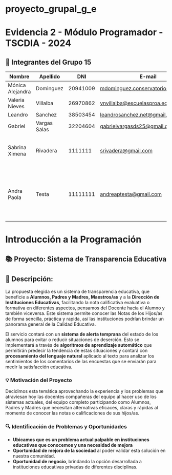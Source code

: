 # proyecto_grupal_g_e

# Evidencia 2 - Módulo Programador - TSCDIA - 2024


## 👥 Integrantes del Grupo 15

| Nombre | Apellido | DNI | E-mail            | Link | Actividad   |
|--------|----------|-----|-------------------|------|-------------|
| Mónica Alejandra| Dominguez | 20941009 | mdominguez.conservatorio@gmail.com | https://github.com/Mdominguez1969 | Ética. |
| Valeria Nieves | Villalba | 26970862 | vnvillalba@escuelasproa.edu.ar | https://github.com/Nieves862  | Base de datos. |
| Leandro | Sanchez | 38503454 | leandrosanchez.net@gmail.com | https://github.com/LeandroSanchez94 | Pseudocodigo. |
| Gabriel | Vargas Salas | 32204604 | gabrielvargasds25@gmail.com | https://github.com/GabrielVargasds | Descripción y Equipo. |
| Sabrina Ximena | Rivadera | 1111111 | srivadera@gmail.com| https://github.com/SabriRivadera |Todavía no logramos reunirnos para esta evidencia.  |
| Andra Paola | Testa | 11111111 | andreaptesta@gmail.com | https://github.com/PaoTes | Se suma al equipo el semestre siguiente por tener equivalencias aprobadas para este. |


# Introducción a la Programación

## 📚 Proyecto: Sistema de Transparencia Educativa

## 📝 Descripción:

La propuesta elegida es un sistema de transparencia educativa, que beneficie a **Alumnos, Padres y Madres, Maestros/as** y a la **Dirección de Instituciones Educativas**, facilitando la nota calificativa evaluativa o formativa en diferentes aspectos, pensamos del Docente hacia el Alumno y también viceversa. Este sistema permite conocer las Notas de los Hijos/as de forma sencilla, práctica y rapida, así las instituciones podrían brindar un panorama general de la Calidad Educativa.

El servicio contará con un **sistema de alerta temprana** del estado de los alumnos para evitar o reducir situaciones de deserción. Esto se implementará a través de **algoritmos de aprendizaje automático** que permitirán predecir la tendencia de estas situaciones y contará con **procesamiento del lenguaje natural** aplicado al texto para analizar los sentimientos de los comentarios de las encuestas que se enviarán para medir la satisfacción educativa.

### 💡 Motivación del Proyecto

Decidimos esta temática aprovechando la experiencia y los problemas que atraviesan hoy las docentes compañeras del equipo al hacer uso de los sistemas actuales, del equipo completo participando como Alumnos, Padres y Madres que necesitan alternativas eficaces, claras y rápidas al momento de conocer las notas o calificaciones de sus hijos/as.

### 🔍 Identificación de Problemas y Oportunidades

- **Ubicamos que es un problema actual palpable en instituciones educativas que conocemos y una necesidad de mejora**
- **Oportunidad de mejora de la sociedad** al poder validar esta solución en nuestra comunidad.
- **Oportunidad de negocio**, brindando la opción desarrollada a instituciones educativas privadas de diferentes disciplinas.
